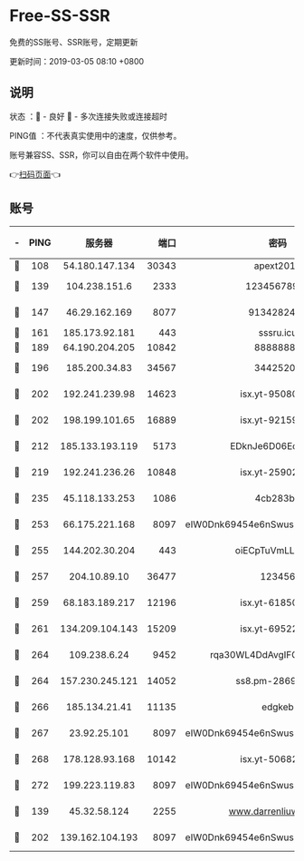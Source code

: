 # Free-SS-SSR

免费的SS账号、SSR账号，定期更新

更新时间：2019-03-05 08:10 +0800

## 说明

状态     ：🙂 - 良好 🙁 - 多次连接失败或连接超时

PING值   ：不代表真实使用中的速度，仅供参考。

账号兼容SS、SSR，你可以自由在两个软件中使用。

👉[扫码页面](https://liesauer.github.io/free-ss-ssr.github.io/)👈

## 账号

|-|PING|服务器|端口|密码|加密方式|区域|
|:----:|:----:|:-----:|-----:|:----:|:----:|:----:|
|🙂|108|54.180.147.134|30343|apext2019|chacha20|KR|
|🙂|139|104.238.151.6|2333|12345678900|aes-256-cfb|JP|
|🙂|147|46.29.162.169|8077|9134282479|aes-256-cfb|RU|
|🙂|161|185.173.92.181|443|sssru.icu|rc4-md5|RU|
|🙂|189|64.190.204.205|10842|88888888|rc4-md5|US|
|🙂|196|185.200.34.83|34567|34425208|aes-256-cfb|US|
|🙂|202|192.241.239.98|14623|isx.yt-95080154|aes-256-cfb|US|
|🙂|202|198.199.101.65|16889|isx.yt-92159574|aes-256-cfb|US|
|🙂|212|185.133.193.119|5173|EDknJe6D06EoWDaw|aes-256-cfb|US|
|🙂|219|192.241.236.26|10848|isx.yt-25902740|aes-256-cfb|US|
|🙂|235|45.118.133.253|1086|4cb283b8|aes-256-cfb|SG|
|🙂|253|66.175.221.168|8097|eIW0Dnk69454e6nSwuspv9DmS201tQ0D|aes-256-cfb|US|
|🙂|255|144.202.30.204|443|oiECpTuVmLLxk4Ts|aes-256-cfb|US|
|🙂|257|204.10.89.10|36477|123456|aes-256-cfb|US|
|🙂|259|68.183.189.217|12196|isx.yt-61850087|aes-256-cfb|SG|
|🙂|261|134.209.104.143|15209|isx.yt-69522000|aes-256-cfb|SG|
|🙂|264|109.238.6.24|9452|rqa30WL4DdAvgIFG6Fs3znzTa|aes-256-cfb|FR|
|🙂|264|157.230.245.121|14052|ss8.pm-28692844|aes-256-cfb|SG|
|🙂|266|185.134.21.41|11135|edgkeb|aes-256-cfb|GB|
|🙂|267|23.92.25.101|8097|eIW0Dnk69454e6nSwuspv9DmS201tQ0D|aes-256-cfb|US|
|🙂|268|178.128.93.168|10142|isx.yt-50682573|aes-256-cfb|SG|
|🙂|272|199.223.119.83|8097|eIW0Dnk69454e6nSwuspv9DmS201tQ0D|aes-256-cfb|US|
|🙂|139|45.32.58.124|2255|www.darrenliuwei.com|aes-256-cfb|JP|
|🙂|202|139.162.104.193|8097|eIW0Dnk69454e6nSwuspv9DmS201tQ0D|aes-256-cfb|JP|
